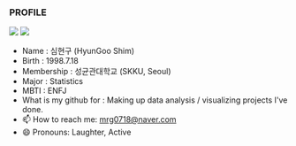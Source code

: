 ### PROFILE

<a href="https://www.instagram.com/99_is_shimshim" target="_blank"><img src="https://img.shields.io/badge/99_is_shimshim-000000?style=plastic&logo=instagram&logoColor=F07A90"/></a>
<a href="https://www.notion.so/99_is_shimshim-7b5092e2d056412e8fad957ae6330cf8" target="_blank"><img src="https://img.shields.io/badge/99_is_shimshim-FFFFFF?style=plastic&logo=notion&logoColor=#000000"/></a>

- Name : 심현구 (HyunGoo Shim)
- Birth : 1998.7.18
- Membership : 성균관대학교 (SKKU, Seoul)
- Major : Statistics
- MBTI : ENFJ
- What is my github for : Making up data analysis / visualizing projects I've done.
- 📫 How to reach me: mrg0718@naver.com
- 😄 Pronouns: Laughter, Active
